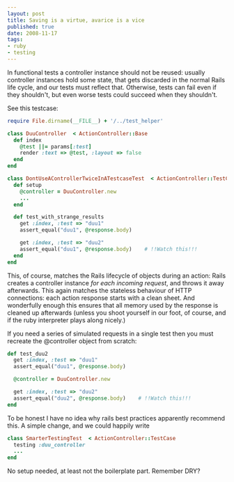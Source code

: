 ```yaml
---
layout: post
title: Saving is a virtue, avarice is a vice
published: true
date: 2008-11-17
tags:
- ruby
- testing
---
```

<p>In functional tests a controller instance should not be reused: usually controller instances hold some state, that gets discarded in the normal Rails life cycle, and our tests must reflect that. Otherwise, tests can fail even if they shouldn't, but even worse tests could succeed when they shouldn't.</p>

<p>See this testcase:</p>

```ruby
require File.dirname(__FILE__) + '/../test_helper'

class DuuController  < ActionController::Base
  def index
    @test ||= params[:test]
    render :text => @test, :layout => false 
  end
end

class DontUseAControllerTwiceInATestcaseTest  < ActionController::TestCase
  def setup
    @controller = DuuController.new
    ...
  end

  def test_with_strange_results
    get :index, :test => "duu1"
    assert_equal("duu1", @response.body)

    get :index, :test => "duu2"
    assert_equal("duu1", @response.body)    # !!Watch this!!!
  end
end
```

<p>This, of course, matches the Rails lifecycle of objects during an action: Rails creates a controller instance <em>for each incoming request</em>, and throws it away afterwards. This again matches the stateless behaviour of HTTP connections: each action response starts with a clean sheet. And wonderfully enough this ensures that all memory used by the response is cleaned up afterwards (unless you shoot yourself in our foot, of course, and if the ruby interpreter plays along nicely.)</p>

<p>If you need a series of simulated requests in a single test then you must recreate the @controller object from scratch:</p>

```ruby
def test_duu2
  get :index, :test => "duu1"
  assert_equal("duu1", @response.body)

  @controller = DuuController.new

  get :index, :test => "duu2"
  assert_equal("duu2", @response.body)    # !!Watch this!!!
end
```

<p>To be honest I have no idea why rails best practices apparently recommend this. A simple change, and we could happily write</p>

```ruby
class SmarterTestingTest  < ActionController::TestCase
  testing :duu_controller
  ...
end
```

<p>No setup needed, at least not the boilerplate part. Remember DRY?</p>

